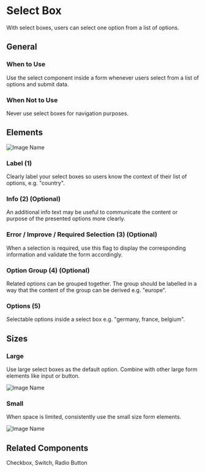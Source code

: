 # Select Box

With select boxes, users can select one option from a list of options.

## General

### When to Use

Use the select component inside a form whenever users select from a list of options and submit data.

### When Not to Use

Never use select boxes for navigation purposes.

## Elements

![Image Name](assets/3_components/select-box/image-20200811101628432.png)

### Label (1)

Clearly label your select boxes so users know the context of their list of options, e.g. "country".

### Info (2) (Optional)

An additional info text may be useful to communicate the content or purpose of the presented options more clearly.

### Error / Improve / Required Selection (3) (Optional)

When a selection is required, use this flag to display the corresponding information and validate the form accordingly.

### Option Group (4) (Optional)

Related options can be grouped together. The group should be labelled in a way that the content of the group can be derived e.g. "europe".

### Options (5)

Selectable options inside a select box e.g. "germany, france, belgium".

## Sizes

### Large

Use large select boxes as the default option. Combine with other large form elements like input or button.

![Image Name](assets/3_components/select-box/image-20200811101326475.png)

### Small

When space is limited, consistently use the small size form elements.

![Image Name](assets/3_components/select-box/image-20200811101332899.png)

## Related Components

Checkbox, Switch, Radio Button

